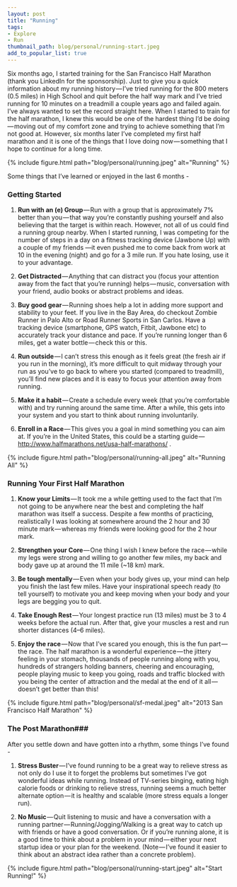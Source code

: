 ```yaml
---
layout: post
title: "Running"
tags:
- Explore
- Run
thumbnail_path: blog/personal/running-start.jpeg
add_to_popular_list: true
---
```


Six months ago, I started training for the San Francisco Half Marathon (thank you LinkedIn for the sponsorship). Just to give you a quick information about my running history — I’ve tried running for the 800 meters (0.5 miles) in High School and quit before the half way mark and I’ve tried running for 10 minutes on a treadmill a couple years ago and failed again. I’ve always wanted to set the record straight here. When I started to train for the half marathon, I knew this would be one of the hardest thing I’d be doing — moving out of my comfort zone and trying to achieve something that I’m not good at. However, six months later I’ve completed my first half marathon and it is one of the things that I love doing now — something that I hope to continue for a long time.

{% include figure.html path="blog/personal/running.jpeg" alt="Running" %}

Some things that I’ve learned or enjoyed in the last 6 months -

### Getting Started ###

1. **Run with an (e) Group** — Run with a group that is approximately 7% better than you — that way you’re constantly pushing yourself and also believing that the target is within reach. However, not all of us could find a running group nearby. When I started running, I was competing for the number of steps in a day on a fitness tracking device (Jawbone Up) with a couple of my friends —it even pushed me to come back from work at 10 in the evening (night) and go for a 3 mile run. If you hate losing, use it to your advantage.

2. **Get Distracted** — Anything that can distract you (focus your attention away from the fact that you’re running) helps — music, conversation with your friend, audio books or abstract problems and ideas.

3. **Buy good gear** — Running shoes help a lot in adding more support and stability to your feet. If you live in the Bay Area, do checkout Zombie Runner in Palo Alto or Road Runner Sports in San Carlos. Have a tracking device (smartphone, GPS watch, Fitbit, Jawbone etc) to accurately track your distance and pace. If you’re running longer than 6 miles, get a water bottle — check this or this.

4. **Run outside** — I can’t stress this enough as it feels great (the fresh air if you run in the morning), it’s more difficult to quit midway through your run as you’ve to go back to where you started (compared to treadmill), you’ll find new places and it is easy to focus your attention away from running.

5. **Make it a habit** — Create a schedule every week (that you’re comfortable with) and try running around the same time. After a while, this gets into your system and you start to think about running involuntarily.

6. **Enroll in a Race** — This gives you a goal in mind something you can aim at. If you’re in the United States, this could be a starting guide — http://www.halfmarathons.net/usa-half-marathons/ .

{% include figure.html path="blog/personal/running-all.jpeg" alt="Running All" %}

### Running Your First Half Marathon ###

1. **Know your Limits** — It took me a while getting used to the fact that I’m not going to be anywhere near the best and completing the half marathon was itself a success. Despite a few months of practicing, realistically I was looking at somewhere around the 2 hour and 30 minute mark — whereas my friends were looking good for the 2 hour mark.

2. **Strengthen your Core** — One thing I wish I knew before the race — while my legs were strong and willing to go another few miles, my back and body gave up at around the 11 mile (~18 km) mark.

3. **Be tough mentally** — Even when your body gives up, your mind can help you finish the last few miles. Have your inspirational speech ready (to tell yourself) to motivate you and keep moving when your body and your legs are begging you to quit.

4. **Take Enough Rest** — Your longest practice run (13 miles) must be 3 to 4 weeks before the actual run. After that, give your muscles a rest and run shorter distances (4–6 miles).

5. **Enjoy the race** — Now that I’ve scared you enough, this is the fun part — the race. The half marathon is a wonderful experience — the jittery feeling in your stomach, thousands of people running along with you, hundreds of strangers holding banners, cheering and encouraging, people playing music to keep you going, roads and traffic blocked with you being the center of attraction and the medal at the end of it all — doesn’t get better than this!

{% include figure.html path="blog/personal/sf-medal.jpeg" alt="2013 San Francisco Half Marathon" %}

### The Post Marathon###

After you settle down and have gotten into a rhythm, some things I’ve found -

1. **Stress Buster** — I’ve found running to be a great way to relieve stress as not only do I use it to forget the problems but sometimes I’ve got wonderful ideas while running. Instead of TV-series binging, eating high calorie foods or drinking to relieve stress, running seems a much better alternate option — it is healthy and scalable (more stress equals a longer run).

2. **No Music** — Quit listening to music and have a conversation with a running partner — Running/Jogging/Walking is a great way to catch up with friends or have a good conversation. Or if you’re running alone, it is a good time to think about a problem in your mind — either your next startup idea or your plan for the weekend. (Note — I’ve found it easier to think about an abstract idea rather than a concrete problem).

{% include figure.html path="blog/personal/running-start.jpeg" alt="Start Running!" %}